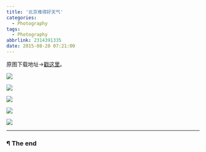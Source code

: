 ```yaml
---
title: '北京难得好天气'
categories:
  - Photography
tags:
  - Photography
abbrlink: 2314391335
date: 2015-08-20 07:21:00
---
```


原图下载地址->[戳这里](http://pan.baidu.com/s/1gdtRHS3)。

<!-- more -->

![](http://oyui6c341.bkt.clouddn.com/images/2015/北京难得好天气/01.jpg)

![](http://oyui6c341.bkt.clouddn.com/images/2015/北京难得好天气/02.jpg)

![](http://oyui6c341.bkt.clouddn.com/images/2015/北京难得好天气/03.jpg)

![](http://oyui6c341.bkt.clouddn.com/images/2015/北京难得好天气/04.jpg)

![](http://oyui6c341.bkt.clouddn.com/images/2015/北京难得好天气/05.jpg)

---

### ¶ The end

